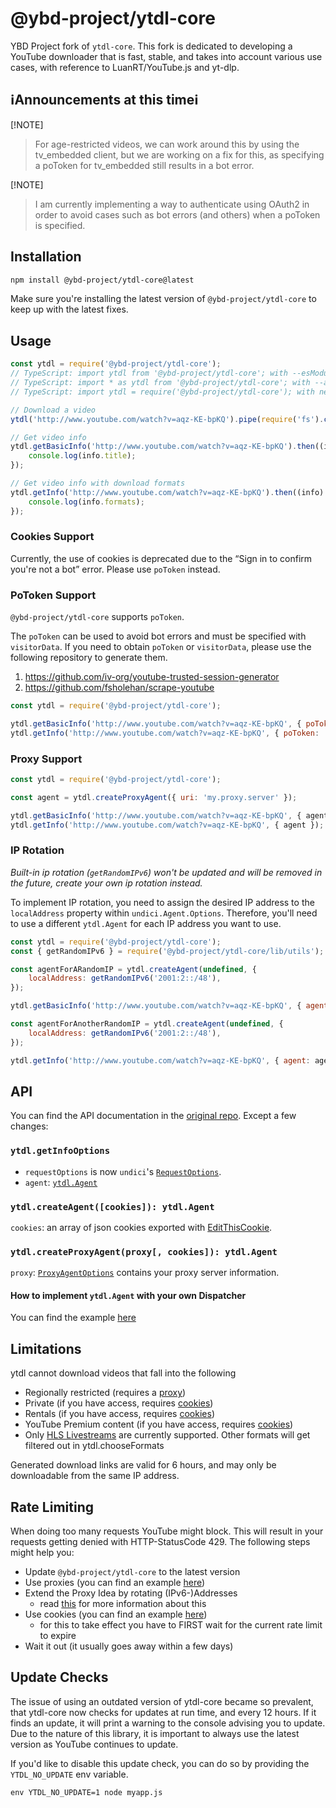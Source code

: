 # @ybd-project/ytdl-core

YBD Project fork of `ytdl-core`. This fork is dedicated to developing a YouTube downloader that is fast, stable, and takes into account various use cases, with reference to LuanRT/YouTube.js and yt-dlp.

## ℹ️Announcements at this timeℹ️

[!NOTE]
> For age-restricted videos, we can work around this by using the tv_embedded client, but we are working on a fix for this, as specifying a poToken for tv_embedded still results in a bot error.

[!NOTE]
> I am currently implementing a way to authenticate using OAuth2 in order to avoid cases such as bot errors (and others) when a poToken is specified.

<!-- There are no announcements at this time. -->

<!-- > [!NOTE]
> As of v5.0.5, related videos cannot be retrieved. This will be fixed later.

> [!TIP]
> Optional information to help a user be more successful.

> [!IMPORTANT]
> Crucial information necessary for users to succeed.

> [!WARNING]
> Critical content demanding immediate user attention due to potential risks.

> [!CAUTION]
> Negative potential consequences of an action. -->

## Installation

```bash
npm install @ybd-project/ytdl-core@latest
```

Make sure you're installing the latest version of `@ybd-project/ytdl-core` to keep up with the latest fixes.

## Usage

```js
const ytdl = require('@ybd-project/ytdl-core');
// TypeScript: import ytdl from '@ybd-project/ytdl-core'; with --esModuleInterop
// TypeScript: import * as ytdl from '@ybd-project/ytdl-core'; with --allowSyntheticDefaultImports
// TypeScript: import ytdl = require('@ybd-project/ytdl-core'); with neither of the above

// Download a video
ytdl('http://www.youtube.com/watch?v=aqz-KE-bpKQ').pipe(require('fs').createWriteStream('video.mp4'));

// Get video info
ytdl.getBasicInfo('http://www.youtube.com/watch?v=aqz-KE-bpKQ').then((info) => {
    console.log(info.title);
});

// Get video info with download formats
ytdl.getInfo('http://www.youtube.com/watch?v=aqz-KE-bpKQ').then((info) => {
    console.log(info.formats);
});
```

### Cookies Support

Currently, the use of cookies is deprecated due to the “Sign in to confirm you're not a bot” error. Please use `poToken` instead.

### PoToken Support

`@ybd-project/ytdl-core` supports `poToken`.

The `poToken` can be used to avoid bot errors and must be specified with `visitorData`. If you need to obtain `poToken` or `visitorData`, please use the following repository to generate them.

1. https://github.com/iv-org/youtube-trusted-session-generator
2. https://github.com/fsholehan/scrape-youtube

```js
const ytdl = require('@ybd-project/ytdl-core');

ytdl.getBasicInfo('http://www.youtube.com/watch?v=aqz-KE-bpKQ', { poToken: 'PO_TOKEN', visitorData: 'VISITOR_DATA' });
ytdl.getInfo('http://www.youtube.com/watch?v=aqz-KE-bpKQ', { poToken: 'PO_TOKEN', visitorData: 'VISITOR_DATA' });
```

### Proxy Support

```js
const ytdl = require('@ybd-project/ytdl-core');

const agent = ytdl.createProxyAgent({ uri: 'my.proxy.server' });

ytdl.getBasicInfo('http://www.youtube.com/watch?v=aqz-KE-bpKQ', { agent });
ytdl.getInfo('http://www.youtube.com/watch?v=aqz-KE-bpKQ', { agent });
```

### IP Rotation

_Built-in ip rotation (`getRandomIPv6`) won't be updated and will be removed in the future, create your own ip rotation instead._

To implement IP rotation, you need to assign the desired IP address to the `localAddress` property within `undici.Agent.Options`.
Therefore, you'll need to use a different `ytdl.Agent` for each IP address you want to use.

```js
const ytdl = require('@ybd-project/ytdl-core');
const { getRandomIPv6 } = require('@ybd-project/ytdl-core/lib/utils');

const agentForARandomIP = ytdl.createAgent(undefined, {
    localAddress: getRandomIPv6('2001:2::/48'),
});

ytdl.getBasicInfo('http://www.youtube.com/watch?v=aqz-KE-bpKQ', { agent: agentForARandomIP });

const agentForAnotherRandomIP = ytdl.createAgent(undefined, {
    localAddress: getRandomIPv6('2001:2::/48'),
});

ytdl.getInfo('http://www.youtube.com/watch?v=aqz-KE-bpKQ', { agent: agentForAnotherRandomIP });
```

## API

You can find the API documentation in the [original repo](https://github.com/fent/node-ytdl-core#api). Except a few changes:

### `ytdl.getInfoOptions`

-   `requestOptions` is now `undici`'s [`RequestOptions`](https://github.com/nodejs/undici#undicirequesturl-options-promise).
-   `agent`: [`ytdl.Agent`](https://github.com/ybd-projectjs/ytdl-core/blob/master/typings/index.d.ts#L10-L14)

### `ytdl.createAgent([cookies]): ytdl.Agent`

`cookies`: an array of json cookies exported with [EditThisCookie](http://www.editthiscookie.com/).

### `ytdl.createProxyAgent(proxy[, cookies]): ytdl.Agent`

`proxy`: [`ProxyAgentOptions`](https://github.com/nodejs/undici/blob/main/docs/api/ProxyAgent.md#parameter-proxyagentoptions) contains your proxy server information.

#### How to implement `ytdl.Agent` with your own Dispatcher

You can find the example [here](https://github.com/ybd-projectjs/ytdl-core/blob/master/lib/cookie.js#L73-L86)

## Limitations

ytdl cannot download videos that fall into the following

-   Regionally restricted (requires a [proxy](#proxy-support))
-   Private (if you have access, requires [cookies](#cookies-support))
-   Rentals (if you have access, requires [cookies](#cookies-support))
-   YouTube Premium content (if you have access, requires [cookies](#cookies-support))
-   Only [HLS Livestreams](https://en.wikipedia.org/wiki/HTTP_Live_Streaming) are currently supported. Other formats will get filtered out in ytdl.chooseFormats

Generated download links are valid for 6 hours, and may only be downloadable from the same IP address.

## Rate Limiting

When doing too many requests YouTube might block. This will result in your requests getting denied with HTTP-StatusCode 429. The following steps might help you:

-   Update `@ybd-project/ytdl-core` to the latest version
-   Use proxies (you can find an example [here](#proxy-support))
-   Extend the Proxy Idea by rotating (IPv6-)Addresses
    -   read [this](https://github.com/fent/node-ytdl-core#how-does-using-an-ipv6-block-help) for more information about this
-   Use cookies (you can find an example [here](#cookies-support))
    -   for this to take effect you have to FIRST wait for the current rate limit to expire
-   Wait it out (it usually goes away within a few days)

## Update Checks

The issue of using an outdated version of ytdl-core became so prevalent, that ytdl-core now checks for updates at run time, and every 12 hours. If it finds an update, it will print a warning to the console advising you to update. Due to the nature of this library, it is important to always use the latest version as YouTube continues to update.

If you'd like to disable this update check, you can do so by providing the `YTDL_NO_UPDATE` env variable.

```
env YTDL_NO_UPDATE=1 node myapp.js
```
